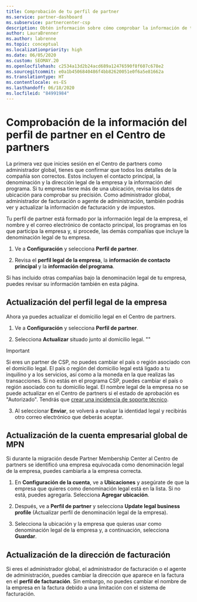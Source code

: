```yaml
---
title: Comprobación de tu perfil de partner
ms.service: partner-dashboard
ms.subservice: partnercenter-csp
description: Obtén información sobre cómo comprobar la información de tu empresa, como el contacto principal, la dirección y la información del programa. También puedes actualizar el domicilio legal y la dirección de facturación.
author: LauraBrenner
ms.author: labrenne
ms.topic: conceptual
ms.localizationpriority: high
ms.date: 06/05/2020
ms.custom: SEOMAY.20
ms.openlocfilehash: c2534a13d2b24acd689a12476590f8f607c678e2
ms.sourcegitcommit: e0a1b4506840486f4bb82620051e0f6a5e81662a
ms.translationtype: HT
ms.contentlocale: es-ES
ms.lasthandoff: 06/18/2020
ms.locfileid: "84991984"
---
```

# <a name="verify-your-partner-profile-information-in-partner-center"></a>Comprobación de la información del perfil de partner en el Centro de partners

La primera vez que inicies sesión en el Centro de partners como administrador global, tienes que confirmar que todos los detalles de la compañía son correctos. Estos incluyen el contacto principal, la denominación y la dirección legal de la empresa y la información del programa. Si tu empresa tiene más de una ubicación, revisa los datos de ubicación para comprobar su precisión. Como administrador global, administrador de facturación o agente de administración, también podrás ver y actualizar la información de facturación y de impuestos.

Tu perfil de partner está formado por la información legal de la empresa, el nombre y el correo electrónico de contacto principal, los programas en los que participa la empresa y, si procede, las demás compañías que incluye la denominación legal de tu empresa.

1. Ve a **Configuración** y selecciona **Perfil de partner**.

2. Revisa el **perfil legal de la empresa**, la **información de contacto principal** y la **información del programa**.

Si has incluido otras compañías bajo la denominación legal de tu empresa, puedes revisar su información también en esta página.

## <a name="update-your-legal-business-profile"></a>Actualización del perfil legal de la empresa

Ahora ya puedes actualizar el domicilio legal en el Centro de partners.

1. Ve a **Configuración** y selecciona **Perfil de partner**. 

2. Selecciona **Actualizar** situado junto al domicilio legal. ""

>[!Important]
>Si eres un partner de CSP, no puedes cambiar el país o región asociado con el domicilio legal. El país o región del domicilio legal está ligado a tu inquilino y a los servicios, así como a la moneda en la que realizas las transacciones. Si no estás en el programa CSP, puedes cambiar el país o región asociado con tu domicilio legal. El nombre legal de la empresa no se puede actualizar en el Centro de partners si el estado de aprobación es "Autorizado". Tendrás que [crear una incidencia de soporte técnico](https://partner.microsoft.com/en-US/dashboard/support/csp/servicerequests/create?stage=2&topicid=eb74583c-61b3-2124-bffc-00920e0ae772).

3. Al seleccionar **Enviar**, se volverá a evaluar la identidad legal y recibirás otro correo electrónico que deberás aceptar.

## <a name="update-your-mpn-global-business-account"></a>Actualización de la cuenta empresarial global de MPN

Si durante la migración desde Partner Membership Center al Centro de partners se identificó una empresa equivocada como denominación legal de la empresa, puedes cambiarla a la empresa correcta.

1. En **Configuración de la cuenta**, ve a **Ubicaciones** y asegúrate de que la empresa que quieres como denominación legal está en la lista. Si no está, puedes agregarla. Selecciona **Agregar ubicación**.

2. Después, ve a **Perfil de partner** y selecciona **Update legal business profile** (Actualizar perfil de denominación legal de la empresa).

3. Selecciona la ubicación y la empresa que quieras usar como denominación legal de la empresa y, a continuación, selecciona **Guardar**.

## <a name="update-your-billing-address"></a>Actualización de la dirección de facturación

Si eres el administrador global, el administrador de facturación o el agente de administración, puedes cambiar la dirección que aparece en la factura en el **perfil de facturación**. Sin embargo, no puedes cambiar el nombre de la empresa en la factura debido a una limitación con el sistema de facturación.

 


